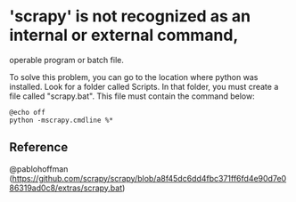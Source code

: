 # 'scrapy' is not recognized as an internal or external command, 
  operable program or batch file.

To solve this problem, you can go to the location where python was installed. 
Look for a folder called Scripts. In that folder, you must create a file called 
"scrapy.bat". This file must contain the command below:

``` batch
@echo off
python -mscrapy.cmdline %*
```
## Reference
@pablohoffman (https://github.com/scrapy/scrapy/blob/a8f45dc6dd4fbc371ff6fd4e90d7e086319ad0c8/extras/scrapy.bat)
